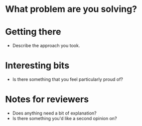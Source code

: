 # What problem are you solving?

# Getting there
* Describe the approach you took.

# Interesting bits
* Is there something that you feel particularly proud of?

# Notes for reviewers
* Does anything need a bit of explanation?
* Is there something you'd like a second opinion on?
